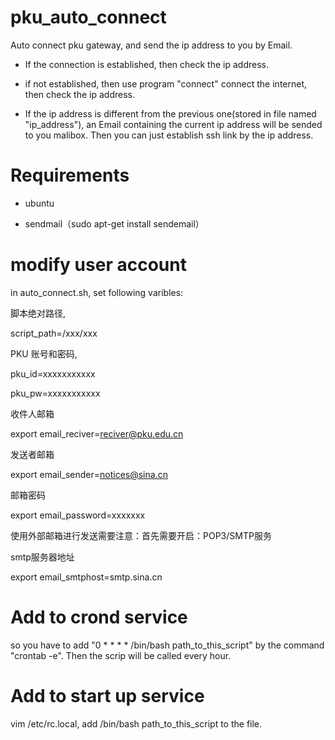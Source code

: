 # pku_auto_connect
Auto connect pku gateway, and send the ip address to you by Email.

- If the connection is established, then check the ip address.

- if not established, then use program "connect" connect the internet, then check the ip address.

- If the ip address is different from the previous one(stored in file named "ip_address"),
an Email containing the current ip address will be sended to you malibox.
Then you can just establish ssh link by the ip address.
# Requirements
- ubuntu

- sendmail（sudo apt-get install sendemail）
# modify user account
in auto_connect.sh, set following varibles:

脚本绝对路径,

script_path=/xxx/xxx

PKU 账号和密码,

pku_id=xxxxxxxxxxx

pku_pw=xxxxxxxxxxx

收件人邮箱

export email_reciver=reciver@pku.edu.cn

发送者邮箱

export email_sender=notices@sina.cn

邮箱密码

export email_password=xxxxxxx

使用外部邮箱进行发送需要注意：首先需要开启：POP3/SMTP服务

smtp服务器地址

export email_smtphost=smtp.sina.cn

# Add to crond service
 so you have to add "0 * * * * /bin/bash path_to_this_script" by the command "crontab -e".
 Then the scrip will be called every hour.

# Add to start up service
vim /etc/rc.local, add /bin/bash path_to_this_script to the file.
